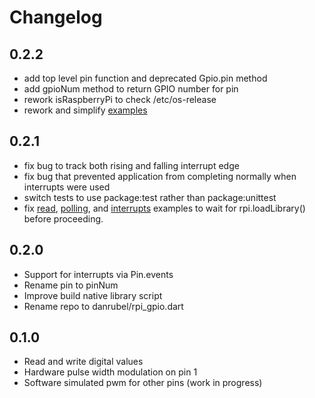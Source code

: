 # Changelog

## 0.2.2

 * add top level pin function and deprecated Gpio.pin method
 * add gpioNum method to return GPIO number for pin
 * rework isRaspberryPi to check /etc/os-release
 * rework and simplify [examples](example)

## 0.2.1

 * fix bug to track both rising and falling interrupt edge
 * fix bug that prevented application from completing normally when interrupts were used
 * switch tests to use package:test rather than package:unittest
 * fix [read](example/read.dart), [polling](example/polling.dart), and [interrupts](example/interrupts.dart) examples
   to wait for rpi.loadLibrary() before proceeding.

## 0.2.0

 * Support for interrupts via Pin.events
 * Rename pin to pinNum
 * Improve build native library script
 * Rename repo to danrubel/rpi_gpio.dart

## 0.1.0

 * Read and write digital values
 * Hardware pulse width modulation on pin 1
 * Software simulated pwm for other pins (work in progress)
